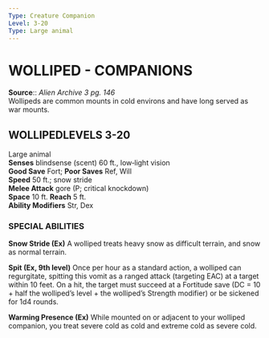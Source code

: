 ```yaml
---
Type: Creature Companion
Level: 3-20
Type: Large animal  
---
```

# WOLLIPED - COMPANIONS

**Source**:: _Alien Archive 3 pg. 146_  
Wollipeds are common mounts in cold environs and have long served as war mounts.

## WOLLIPEDLEVELS 3-20

Large animal  
**Senses** blindsense (scent) 60 ft., low‑light vision  
**Good Save** Fort; **Poor Saves** Ref, Will  
**Speed** 50 ft.; snow stride  
**Melee Attack** gore (P; critical knockdown)  
**Space** 10 ft. **Reach** 5 ft.  
**Ability Modifiers** Str, Dex  

### SPECIAL ABILITIES

**Snow Stride (Ex)** A wolliped treats heavy snow as difficult terrain, and snow as normal terrain.

**Spit (Ex, 9th level)** Once per hour as a standard action, a wolliped can regurgitate, spitting this vomit as a ranged attack (targeting EAC) at a target within 10 feet. On a hit, the target must succeed at a Fortitude save (DC = 10 + half the wolliped’s level + the wolliped’s Strength modifier) or be sickened for 1d4 rounds.

**Warming Presence (Ex)** While mounted on or adjacent to your wolliped companion, you treat severe cold as cold and extreme cold as severe cold.

